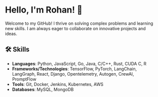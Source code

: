 
# Hello, I'm Rohan! 👋

Welcome to my GitHub! I thrive on solving complex problems and learning new skills. I am always eager to collaborate on innovative projects and ideas.

## 🛠 Skills

- **Languages**: Python, JavaScript, Go, Java, C/C++, Rust, CUDA C, R
- **Frameworks/Technologies**: TensorFlow, PyTorch, LangChain, LangGraph, React, Django, Opentelemetry, Autogen, CrewAI, PromptFlow
- **Tools**: Git, Docker, Jenkins, Kubernetes, AWS
- **Databases**: MySQL, MongoDB



